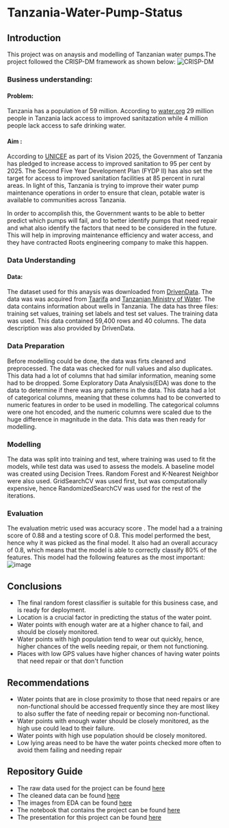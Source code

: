 # Tanzania-Water-Pump-Status
## Introduction
This project was on anaysis and modelling of Tanzanian water pumps.The project followed the CRISP-DM framework as shown below:
![CRISP-DM](https://user-images.githubusercontent.com/58382818/182008486-01c0a56b-f055-4d94-b38f-7d838d5f8b0f.png)

### Business understanding:
#### Problem:
Tanzania has a population of 59 million. According to [water.org](https://water.org/our-impact/where-we-work/tanzania/#:~:text=4%20million%20people%20in%20Tanzania,long%20distances%20to%20collect%20water.) 29 million people in Tanzania lack access to improved sanitazation while 4 million people lack access to safe drinking water. 

#### Aim :
According to [UNICEF](https://www.unicef.org/tanzania/what-we-do/wash) as part of its Vision 2025, the Government of Tanzania has pledged to increase access to improved sanitation to 95 per cent by 2025. The Second Five Year Development Plan (FYDP II) has also set the target for access to improved sanitation facilities at 85 percent in rural areas. In light of this, Tanzania is trying to improve their water pump maintenance operations in order to ensure that clean, potable water is available to communities across Tanzania. 

In order to accomplish this, the Government wants to be able to better predict which pumps will fail, and to better identify pumps that need repair and what also identify the  factors that need to be considered in the future. This will help in improving maintenance efficiency and water access, and they have contracted Roots engineering company to make this happen.
 ### Data Understanding
 #### Data:
The dataset used for this anaysis was downloaded from [DrivenData](https://www.drivendata.org/competitions/7/pump-it-up-data-mining-the-water-table/data/). The data was was acquired from [Taarifa](https://taarifa.org/) and [Tanzanian Ministry of Water](https://www.maji.go.tz/). The data contains information about wells in Tanzania. The data has three files: training set values, training set labels and test set values. The training data was used. This data contained 59,400 rows and 40 columns. The data description was also provided by DrivenData.

### Data Preparation
Before modelling could be done, the data was firts cleaned and preprocessed. The data was checked for null values and also duplicates. This data had a lot of columns that had similar information, meaning some had to be dropped. Some Exploratory Data Analysis(EDA) was done to the data to determine if there was any patterns in the data. This data had a lot of categorical columns, meaning that these columns had to be converted to numeric features in order to be used in modelling. The categorical columns were one hot encoded, and the numeric columns were scaled due to the huge difference in magnitude in the data. This data was then ready for modelling.

### Modelling
The data was split into training and test, where training was used to fit the models, while test data was used to assess the models. A baseline model was created using Decision Trees. Random Forest and K-Nearest Neighbor were also used. GridSearchCV was used first, but was computationally expensive, hence RandomizedSearchCV was used for the rest of the iterations.

### Evaluation
The evaluation metric used was accuracy score . The model had a a training score of 0.88 and a testing score of 0.8. This model performed the best, hence why it was picked as the final model. It also had an overall accuracy of 0.8, which means that the model is able to correctly classify 80% of the features. This model had the following features as the most important:
![image](https://user-images.githubusercontent.com/58382818/182107223-6f9c5353-37aa-4744-99be-5ffee4778dba.png)

## Conclusions
- The final random forest classifier is suitable for this business case, and is ready for deployment.
- Location is a crucial factor in predicting the status of the water point.
- Water points with enough water are at a higher chance to fail, and should be closely monitored.
- Water points with high population tend to wear out quickly, hence, higher chances of the wells needing repair, or them not functioning.
- Places with low GPS values have higher chances of having water points that need repair or that don't function

## Recommendations
- Water points that are in close proximity to those that need repairs or are non-functional should be accessed frequently since they are most likey to also suffer the fate of needing repair or becoming non-functional.
- Water points with enough water should be closely monitored, as the high use could lead to their failure.
- Water points with high use population should be closely monitored.
- Low lying areas need to be have the water points checked more often to avoid them failing and needing repair

## Repository Guide
- The raw data used for the project can be found [here](https://github.com/Mercy-Njambi/Tanzania-Water-Pump-Status/tree/main/Data/Raw)
- The cleaned data can be found [here](https://github.com/Mercy-Njambi/Tanzania-Water-Pump-Status/tree/main/Data/Processed)
- The images from EDA can be found [here](https://github.com/Mercy-Njambi/Tanzania-Water-Pump-Status/tree/main/Images)
- The notebook that contains the project can be found [here](https://github.com/Mercy-Njambi/Tanzania-Water-Pump-Status/blob/main/Tanzania%20Water%20Pump%20Status%20Modelling.ipynb)
- The presentation for this project can be found [here](https://github.com/Mercy-Njambi/Tanzania-Water-Pump-Status/blob/main/Tanzania%20Water%20Points%20Status%20Modelling%20Presentation.pdf)

